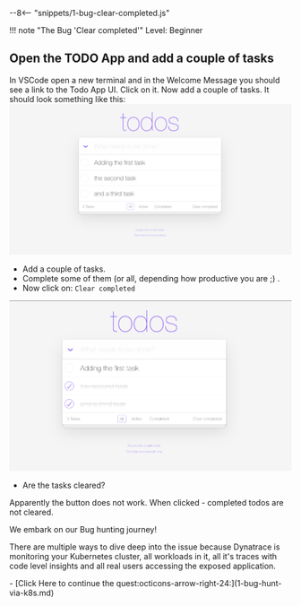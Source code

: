 --8<-- "snippets/1-bug-clear-completed.js"

!!! note "The Bug 'Clear completed'"
    Level: Beginner

## Open the TODO App and add a couple of tasks

In VSCode open a new terminal and in the Welcome Message you should see a link to the Todo App UI. Click on it. Now add a couple of tasks.
It should look something like this:
![TODO App](img/todo_app.png)


- Add a couple of tasks. 
- Complete some of them (or all, depending how productive you are ;) . 
- Now click on: ``Clear completed`` 

![TODO App](img/todo_completed.png)

- Are the tasks cleared?

Apparently the button does not work. When clicked - completed todos are not cleared. 

We embark on our Bug hunting journey! 

There are multiple ways to dive deep into the issue because Dynatrace is monitoring your Kubernetes cluster, all workloads in it, all it's traces with code level insights and all real users accessing the exposed application.


<div class="grid cards" markdown>
- [Click Here to continue the quest:octicons-arrow-right-24:](1-bug-hunt-via-k8s.md)
</div>
